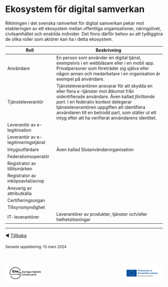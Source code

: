 # Ekosystem för digital samverkan
Riktningen i det svenska ramverket för digital samverkan pekar mot etableringen av ett ekosystem mellan offentliga organisationer, näringslivet, civilsamhället och enskilda individer. Det finns därför behov av att tydliggöra de olika roller som aktörer kan ha i detta ekosystem.

| Roll  | Beskrivning |
| ------------- | ------------- |
| Användare | En person som använder en digital tjänst, exempelvis i en webbläsare eller i en mobil app. Privatpersoner som företräder sig själva eller någon annan och medarbetare i en organisation är exempel på användare. |
| Tjänsteleverantör | Tjänsteleverantören ansvarar för att skydda en eller flera e-tjänster mot åtkomst från oidentifierade användare. Även kallad _förlitande part_. I en federativ kontext delegerar tjänsteleverantören uppgiften att identifiera användaren till en betrodd part, som ställer ut ett intyg efter att ha verifierat användarens identitet. |
| Leverantör av e-legitimation |  |
| Leverantör av e-legitimeringstjänst |  |
| Intygsutfärdare | Även kallad Slutanvändarorganisation |
| Federationsoperatör |  |
| Registrator av tillitsmärken |  |
| Registrator av inköpsavtal/avrop |  |
| Ansvarig av attributkälla |  |
| Certifieringsorgan |  |
| Tillsynsmyndighet |  |
| IT-leverantörer | Leverantörer av produkter, tjänster och/eller helhetslösningar |


---------

:arrow_backward: [Tillbaka](README.md)

<sub>Senaste uppdatering: 13 mars 2024</sub>

<p>&nbsp;</p>
<p>
<img align="left" src="../images/Ena-logo.png" width="25%" Height="25%"></img>
<img align="right" src="../images/NextGenEU-logo.png" width="25%" Height="25%"></img>
</p>
